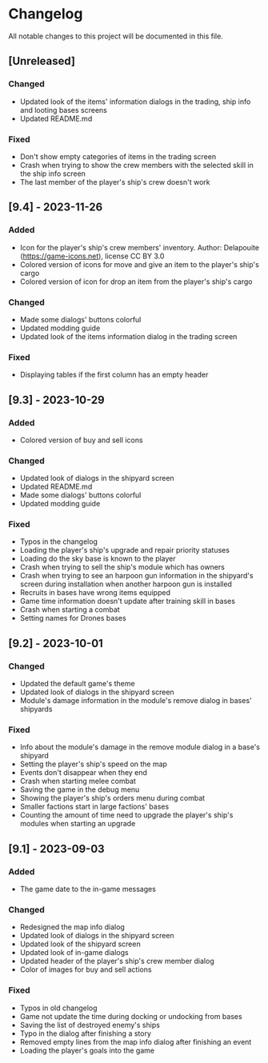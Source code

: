 # Changelog
All notable changes to this project will be documented in this file.

## [Unreleased]

### Changed
- Updated look of the items' information dialogs in the trading, ship info and
  looting bases screens
- Updated README.md

### Fixed
- Don't show empty categories of items in the trading screen
- Crash when trying to show the crew members with the selected skill in the
  ship info screen
- The last member of the player's ship's crew doesn't work

## [9.4] - 2023-11-26

### Added
- Icon for the player's ship's crew members' inventory. Author: Delapouite
  (https://game-icons.net), license CC BY 3.0
- Colored version of icons for move and give an item to the player's ship's cargo
- Colored version of icon for drop an item from the player's ship's cargo

### Changed
- Made some dialogs' buttons colorful
- Updated modding guide
- Updated look of the items information dialog in the trading screen

### Fixed
- Displaying tables if the first column has an empty header

## [9.3] - 2023-10-29

### Added
- Colored version of buy and sell icons

### Changed
- Updated look of dialogs in the shipyard screen
- Updated README.md
- Made some dialogs' buttons colorful
- Updated modding guide

### Fixed
- Typos in the changelog
- Loading the player's ship's upgrade and repair priority statuses
- Loading do the sky base is known to the player
- Crash when trying to sell the ship's module which has owners
- Crash when trying to see an harpoon gun information in the shipyard's screen
  during installation when another harpoon gun is installed
- Recruits in bases have wrong items equipped
- Game time information doesn't update after training skill in bases
- Crash when starting a combat
- Setting names for Drones bases

## [9.2] - 2023-10-01

### Changed
- Updated the default game's theme
- Updated look of dialogs in the shipyard screen
- Module's damage information in the module's remove dialog in bases' shipyards

### Fixed
- Info about the module's damage in the remove module dialog in a base's
  shipyard
- Setting the player's ship's speed on the map
- Events don't disappear when they end
- Crash when starting melee combat
- Saving the game in the debug menu
- Showing the player's ship's orders menu during combat
- Smaller factions start in large factions' bases
- Counting the amount of time need to upgrade the player's ship's modules
  when starting an upgrade

## [9.1] - 2023-09-03

### Added
- The game date to the in-game messages

### Changed
- Redesigned the map info dialog
- Updated look of dialogs in the shipyard screen
- Updated look of the shipyard screen
- Updated look of in-game dialogs
- Updated header of the player's ship's crew member dialog
- Color of images for buy and sell actions

### Fixed
- Typos in old changelog
- Game not update the time during docking or undocking from bases
- Saving the list of destroyed enemy's ships
- Typo in the dialog after finishing a story
- Removed empty lines from the map info dialog after finishing an event
- Loading the player's goals into the game
